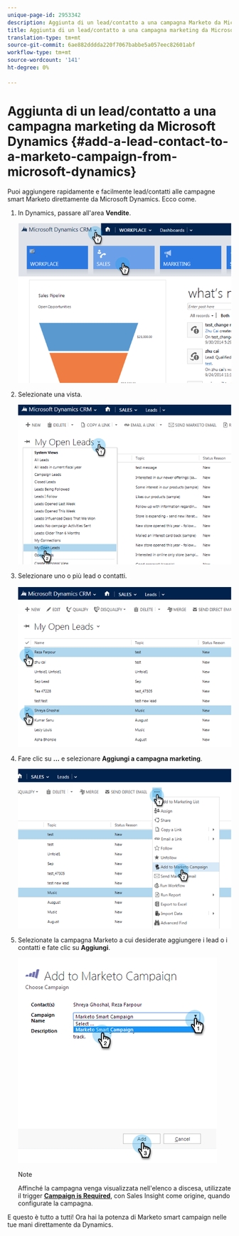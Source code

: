 ```yaml
---
unique-page-id: 2953342
description: Aggiunta di un lead/contatto a una campagna Marketo da Microsoft Dynamics - Documenti Marketo - Documentazione prodotto
title: Aggiunta di un lead/contatto a una campagna marketing da Microsoft Dynamics
translation-type: tm+mt
source-git-commit: 6ae882dddda220f7067babbe5a057eec82601abf
workflow-type: tm+mt
source-wordcount: '141'
ht-degree: 0%

---
```



# Aggiunta di un lead/contatto a una campagna marketing da Microsoft Dynamics {#add-a-lead-contact-to-a-marketo-campaign-from-microsoft-dynamics}

Puoi aggiungere rapidamente e facilmente lead/contatti alle campagne smart Marketo direttamente da Microsoft Dynamics. Ecco come.

1. In Dynamics, passare all&#39;area **Vendite**.

   ![](assets/image2014-10-20-12-3a9-3a56.png)

1. Selezionate una vista.

   ![](assets/image2014-10-20-12-3a10-3a6.png)

1. Selezionare uno o più lead o contatti.

   ![](assets/image2014-10-20-12-3a10-3a19.png)

1. Fare clic su **...** e selezionare **Aggiungi a campagna marketing**.

   ![](assets/image2014-10-20-12-3a10-3a31.png)

1. Selezionate la campagna Marketo a cui desiderate aggiungere i lead o i contatti e fate clic su **Aggiungi**.

   ![](assets/image2014-10-20-12-3a10-3a42.png)

   >[!NOTE]
   >
   >Affinché la campagna venga visualizzata nell&#39;elenco a discesa, utilizzate il trigger [**Campaign is Required**](/help/marketo/product-docs/core-marketo-concepts/smart-campaigns/using-smart-campaigns/setting-up-a-trigger-smart-campaign-for-sales-using-campaign-is-requested.md), con Sales Insight come origine, quando configurate la campagna.

E questo è tutto a tutti! Ora hai la potenza di Marketo smart campaign nelle tue mani direttamente da Dynamics.
